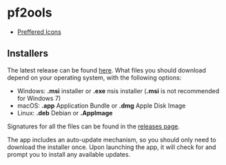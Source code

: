 # pf2ools

- [Preffered Icons](https://icon-sets.iconify.design/mdi/)

## Installers

The latest release can be found [here](https://github.com/Pf2ools/pf2ools-app/releases/latest).
What files you should download depend on your operating system, with the following options:

- Windows: **.msi** installer or **.exe** nsis installer (**.msi** is not recommended for Windows 7)
- macOS: **.app** Application Bundle or **.dmg** Apple Disk Image
- Linux: **.deb** Debian or **.AppImage**

Signatures for all the files can be found in the [releases page](https://github.com/Pf2ools/pf2ools-app/releases).

The app includes an auto-update mechanism, so you should only need to download the installer once.
Upon launching the app, it will check for and prompt you to install any available updates.
